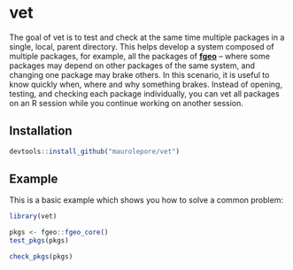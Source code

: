 
<!-- README.md is generated from README.Rmd. Please edit that file -->

# vet

The goal of vet is to test and check at the same time multiple packages
in a single, local, parent directory. This helps develop a system
composed of multiple packages, for example, all the packages of
[**fgeo**](https://forestgeo.github.io/fgeo/) – where some packages may
depend on other packages of the same system, and changing one package
may brake others. In this scenario, it is useful to know quickly when,
where and why something brakes. Instead of opening, testing, and
checking each package individually, you can vet all packages on an R
session while you continue working on another session.

## Installation

``` r
devtools::install_github("maurolepore/vet")
```

## Example

This is a basic example which shows you how to solve a common problem:

``` r
library(vet)

pkgs <- fgeo::fgeo_core()
test_pkgs(pkgs)

check_pkgs(pkgs)
```
